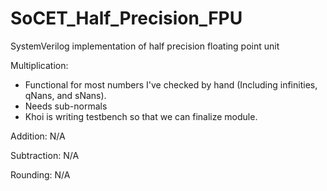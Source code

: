 # SoCET_Half_Precision_FPU
SystemVerilog implementation of half precision floating point unit

Multiplication: 
  - Functional for most numbers I've checked by hand (Including infinities, qNans, and sNans).
  - Needs sub-normals
  - Khoi is writing testbench so that we can finalize module.

Addition: N/A

Subtraction: N/A

Rounding: N/A
